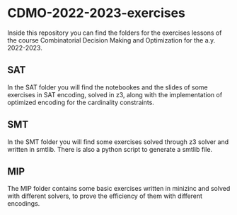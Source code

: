 # CDMO-2022-2023-exercises

Inside this repository you can find the folders for the exercises lessons of the course Combinatorial Decision Making and Optimization for the a.y. 2022-2023. 

## SAT 

In the SAT folder you will find the notebookes and the slides of some exercises in SAT encoding, solved in z3, along with the implementation of optimized encoding for the cardinality constraints. 

## SMT 

In the SMT folder you will find some exercises solved through z3 solver and written in smtlib. There is also a python script to generate a smtlib file. 

## MIP 

The MIP folder contains some basic exercises written in minizinc and solved with different solvers, to prove the efficiency of them with different encodings. 

